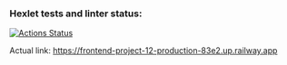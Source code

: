 ### Hexlet tests and linter status:
[![Actions Status](https://github.com/Sergey-frontend/frontend-project-12/workflows/hexlet-check/badge.svg)](https://github.com/Sergey-frontend/frontend-project-12/actions)

Actual link: https://frontend-project-12-production-83e2.up.railway.app
